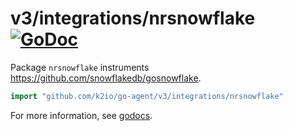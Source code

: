 # v3/integrations/nrsnowflake [![GoDoc](https://godoc.org/github.com/k2io/go-agent/v3/integrations/nrsnowflake?status.svg)](https://godoc.org/github.com/k2io/go-agent/v3/integrations/nrsnowflake)

Package `nrsnowflake` instruments https://github.com/snowflakedb/gosnowflake.

```go
import "github.com/k2io/go-agent/v3/integrations/nrsnowflake"
```

For more information, see
[godocs](https://godoc.org/github.com/k2io/go-agent/v3/integrations/nrsnowflake).
